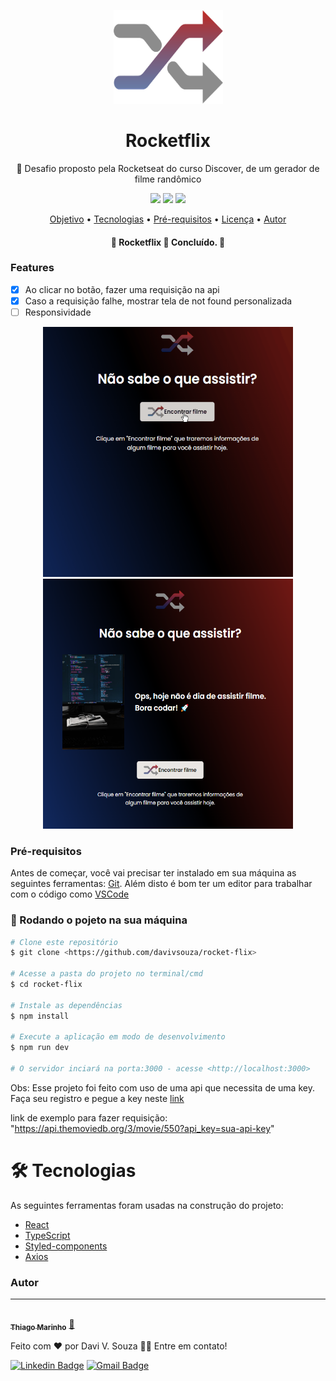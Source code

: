 <p align="center">
  <a href="https://unform.dev">
    <img src="./public/assets/shuffle.svg" height="150" width="175" alt="Unform" />
  </a>
</p>
<h1 align="center">Rocketflix</h1>
<p align="center">🚀 Desafio proposto pela Rocketseat  do curso Discover, de um gerador de filme randômico </p>
<div align="center">
  <img  src="https://img.shields.io/github/issues/davivsouza/rocket-flix"/>
  <img  src="https://img.shields.io/github/forks/davivsouza/rocket-flix"/>
  <img  src="https://img.shields.io/github/stars/davivsouza/rocket-flix"/>
</div>
<p align="center">
 <a href="#objetivo">Objetivo</a> •
 <a href="#tecnologias">Tecnologias</a> • 
 <a href="#contribuicao">Pré-requisitos</a> • 
 <a href="#licenc-a">Licença</a> • 
 <a href="#autor">Autor</a>
</p>
<h4 align="center"> 
	🚧  Rocketflix 🚀 Concluído.  🚧
</h4>

### Features

- [x] Ao clicar no botão, fazer uma requisição na api
- [x] Caso a requisição falhe, mostrar tela de not found personalizada
- [ ] Responsividade

<div align="center">
  <img  width="400px" height="400px" src="./github/rocketflix.gif"/>
  <img  width="400px"  height="400px" src="./github/not-found-screenshot.png"/>
</div>


### Pré-requisitos

Antes de começar, você vai precisar ter instalado em sua máquina as seguintes ferramentas:
[Git](https://git-scm.com).
Além disto é bom ter um editor para trabalhar com o código como [VSCode](https://code.visualstudio.com/)



### 🎲 Rodando o pojeto na sua máquina

```bash
# Clone este repositório
$ git clone <https://github.com/davivsouza/rocket-flix>

# Acesse a pasta do projeto no terminal/cmd
$ cd rocket-flix

# Instale as dependências
$ npm install

# Execute a aplicação em modo de desenvolvimento
$ npm run dev

# O servidor inciará na porta:3000 - acesse <http://localhost:3000>
```
Obs: Esse projeto foi feito com uso de uma api que necessita de uma key. 
Faça seu registro e pegue a key neste [link](https://www.themoviedb.org/documentation/api)

link de exemplo para fazer requisição: "https://api.themoviedb.org/3/movie/550?api_key=sua-api-key"


<h1 id="tecnologias">🛠 Tecnologias</h1>

As seguintes ferramentas foram usadas na construção do projeto:


- [React](https://pt-br.reactjs.org/)
- [TypeScript](https://www.typescriptlang.org/)
- [Styled-components](https://styled-components.com/docs)
- [Axios](https://github.com/axios/axios)

### Autor
---

<a href="https://github.com/davivsouza/">
 <img style="border-radius: 50%;" src="https://media-exp1.licdn.com/dms/image/C4E03AQGLZpA0YGZtCg/profile-displayphoto-shrink_200_200/0/1649967368945?e=1655942400&v=beta&t=aleGZbV_ZmechChGAZW0g4iiaZsuuP0Dkd03mtoggfo" width="100px;" alt=""/>
 <br />
 <sub><b>Thiago Marinho</b></sub></a> <a href="https://blog.rocketseat.com.br/author/thiago//" title="Rocketseat">🚀</a>


Feito com ❤️ por Davi V. Souza 👋🏽 Entre em contato!

[![Linkedin Badge](https://img.shields.io/badge/-Thiago-blue?style=flat-square&logo=Linkedin&logoColor=white&link=https://www.linkedin.com/in/davi-vasconcelos-souza-236170234/)](https://www.linkedin.com/in/davi-vasconcelos-souza-236170234/) 
[![Gmail Badge](https://img.shields.io/badge/-davivasconcelossouza21@gmail.com-c14438?style=flat-square&logo=Gmail&logoColor=white&link=mailto:davivasconcelossouza21@gmail.com)](mailto:davivasconcelossouza21@gmail.com)
